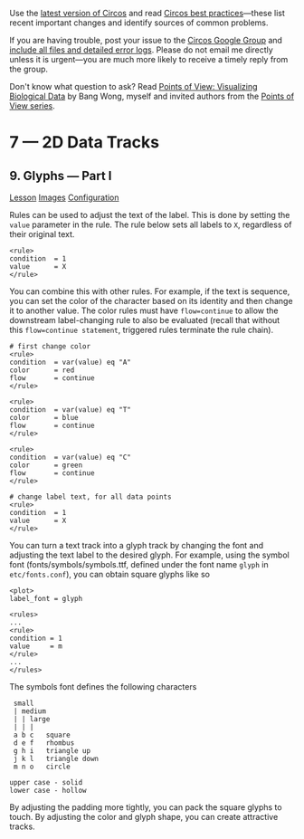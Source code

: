 Use the [latest version of Circos](/software/download/circos/) and read
[Circos best
practices](/documentation/tutorials/reference/best_practices/)—these list
recent important changes and identify sources of common problems.

If you are having trouble, post your issue to the [Circos Google
Group](https://groups.google.com/group/circos-data-visualization) and [include
all files and detailed error logs](/support/support/). Please do not email me
directly unless it is urgent—you are much more likely to receive a timely
reply from the group.

Don't know what question to ask? Read [Points of View: Visualizing Biological
Data](https://www.nature.com/nmeth/journal/v9/n12/full/nmeth.2258.html) by
Bang Wong, myself and invited authors from the [Points of View
series](https://mk.bcgsc.ca/pointsofview).

# 7 — 2D Data Tracks

## 9\. Glyphs — Part I

[Lesson](/documentation/tutorials/2d_tracks/glyphs_1/lesson)
[Images](/documentation/tutorials/2d_tracks/glyphs_1/images)
[Configuration](/documentation/tutorials/2d_tracks/glyphs_1/configuration)

Rules can be used to adjust the text of the label. This is done by setting the
`value` parameter in the rule. The rule below sets all labels to `X`,
regardless of their original text.

    
    
    <rule>
    condition  = 1
    value      = X
    </rule>
    

You can combine this with other rules. For example, if the text is sequence,
you can set the color of the character based on its identity and then change
it to another value. The color rules must have `flow=continue` to allow the
downstream label-changing rule to also be evaluated (recall that without this
`flow=continue statement`, triggered rules terminate the rule chain).

    
    
    # first change color
    <rule>
    condition  = var(value) eq "A"
    color      = red
    flow       = continue
    </rule>
    
    <rule>
    condition  = var(value) eq "T"
    color      = blue
    flow       = continue
    </rule>
    
    <rule>
    condition  = var(value) eq "C"
    color      = green
    flow       = continue
    </rule>
    
    # change label text, for all data points
    <rule>
    condition  = 1
    value      = X
    </rule>
    

You can turn a text track into a glyph track by changing the font and
adjusting the text label to the desired glyph. For example, using the symbol
font (fonts/symbols/symbols.ttf, defined under the font name `glyph` in
`etc/fonts.conf`), you can obtain square glyphs like so

    
    
    <plot>
    label_font = glyph
    
    <rules>
    ...
    <rule>
    condition = 1
    value     = m
    </rule>
    ...
    </rules>
    

The symbols font defines the following characters

    
    
     small
     | medium
     | | large
     | | |
     a b c   square
     d e f   rhombus
     g h i   triangle up
     j k l   triangle down
     m n o   circle
    
    upper case - solid
    lower case - hollow
    

By adjusting the padding more tightly, you can pack the square glyphs to
touch. By adjusting the color and glyph shape, you can create attractive
tracks.

